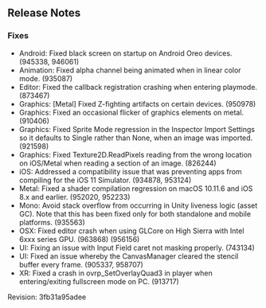 ## Release Notes

### Fixes

-   Android: Fixed black screen on startup on Android Oreo devices. (945338, 946061)
-   Animation: Fixed alpha channel being animated when in linear color mode. (935087)
-   Editor: Fixed the callback registration crashing when entering playmode. (873467)
-   Graphics: \[Metal\] Fixed Z-fighting artifacts on certain devices. (950978)
-   Graphics: Fixed an occasional flicker of graphics elements on metal. (910406)
-   Graphics: Fixed Sprite Mode regression in the Inspector Import Settings so it defaults to Single rather than None, when an image was imported. (921598)
-   Graphics: Fixed Texture2D.ReadPixels reading from the wrong location on iOS/Metal when reading a section of an image. (826244)
-   iOS: Addressed a compatibility issue that was preventing apps from compiling for the iOS 11 Simulator. (934878, 953124)
-   Metal: Fixed a shader compilation regression on macOS 10.11.6 and iOS 8.x and earlier. (952020, 952233)
-   Mono: Avoid stack overflow from occurring in Unity liveness logic (asset GC). Note that this has been fixed only for both standalone and mobile platforms. (935563)
-   OSX: Fixed editor crash when using GLCore on High Sierra with Intel 6xxx series GPU. (963868) (956156)
-   UI: Fixing an issue with Input Field caret not masking properly. (743134)
-   UI: Fixed an issue whereby the CanvasManager cleared the stencil buffer every frame. (905337, 958707)
-   XR: Fixed a crash in ovrp_SetOverlayQuad3 in player when entering/exiting fullscreen mode on PC. (913717)

Revision: 3fb31a95adee

